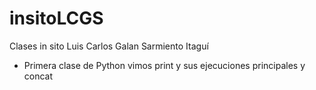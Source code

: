 # insitoLCGS
Clases in sito Luis Carlos Galan Sarmiento Itaguí

+ Primera clase de Python vimos print y sus ejecuciones principales y concat
